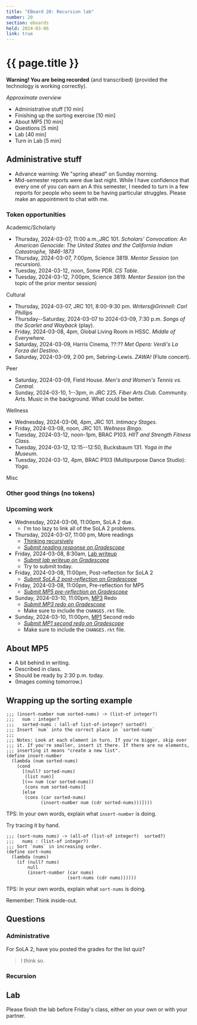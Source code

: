 ```yaml
---
title: "EBoard 20: Recursion lab"
number: 20
section: eboards
held: 2024-03-06
link: true
---
```

# {{ page.title }}

**Warning! You are being recorded** (and transcribed) (provided the technology
is working correctly).

_Approximate overview_

* Administrative stuff [10 min]
* Finishing up the sorting exercise [10 min]
* About MP5 [10 min]
* Questions [5 min]
* Lab [40 min]
* Turn in Lab [5 min]

Administrative stuff
--------------------

* Advance warning: We "spring ahead" on Sunday morning.
* Mid-semester reports were due last night. While I have confidence that
  every one of you can earn an A this semester, I needed to turn in a few
  reports for people who seem to be having particular struggles. Please
  make an appointment to chat with me.

### Token opportunities

Academic/Scholarly

* Thursday, 2024-03-07, 11:00 a.m.,JRC 101.
  _Scholars' Convocation: An American Genocide: The United States and 
   the California Indian Catastrophe, 1846-1873_
* Thursday, 2024-03-07, 7:00pm, Science 3819.
  _Mentor Session_ (on recursion). 
* Tuesday, 2024-03-12, noon, Some PDR.
  _CS Table_.
* Tuesday, 2024-03-12, 7:00pm, Science 3819.
  _Mentor Session_ (on the topic of the prior mentor session)

Cultural

* Thursday, 2024-03-07, JRC 101, 8:00-9:30 pm.
  _Writers@Grinnell: Carl Phillips_
* Thursday--Saturday, 2024-03-07 to 2024-03-09, 7:30 p.m.
  _Songs of the Scarlet and Wayback_ (play).
* Friday, 2024-03-08, 4pm, Global Living Room in HSSC.
  _Middle of Everywhere._
* Saturday, 2024-03-09, Harris Cinema, ??:??
  _Met Opera: Verdi's La Forza del Destino_.
* Saturday, 2024-03-09, 2:00 pm, Sebring-Lewis.
  _ZAWA!_ (Flute concert).

Peer

* Saturday, 2024-03-09, Field House.
  _Men's and Women's Tennis vs. Central._
* Sunday, 2024-03-10, 1--3pm, in JRC 225. 
  _Fiber Arts Club._ Community. Arts. Music in the background. What could
  be better.

Wellness

* Wednesday, 2024-03-06, 4pm, JRC 101.
  _Intimacy Stages_.
* Friday, 2024-03-08, noon, JRC 101.
  _Wellness Bingo_.
* Tuesday, 2024-03-12, noon-1pm, BRAC P103.
  _HIIT and Strength Fitness Class._
* Tuesday, 2024-03-12, 12:15--12:50, Bucksbaum 131.
  _Yoga in the Museum._
* Tuesday, 2024-03-12, 4pm, BRAC P103 (Multipurpose Dance Studio):
  _Yoga_.

Misc

### Other good things (no tokens)

### Upcoming work

* Wednesday, 2024-03-06, 11:00pm, SoLA 2 due.
    * I'm too lazy to link all of the SoLA 2 problems.
* Thursday, 2024-03-07, 11:00 pm, More readings
    * [Thinking recursively](../readings/recursion-magic)
    * [_Submit reading response on Gradescope_](https://www.gradescope.com/courses/690100/assignments/4200909/)
* Friday, 2024-03-08, 8:30am, [Lab writeup](../labs/recursion-basics)
    * [_Submit lab writeup on Gradescope_](https://www.gradescope.com/courses/690100/assignments/4200915/)
    * Try to submit today.
* Friday, 2024-03-08, 11:00pm, Post-reflection for SoLA 2
    * [_Submit SoLA 2 post-reflection on Gradescope_](https://www.gradescope.com/courses/690100/assignments/4166817)
* Friday, 2024-03-08, 11:00pm, Pre-reflection for MP5
    * [_Submit MP5 pre-reflection on Gradescope_](https://www.gradescope.com/courses/690100/assignments/4200919/)
* Sunday, 2024-03-10, 11:00pm, [MP3](../mps/mp3) Redo
    * [_Submit MP3 redo on Gradescope_](https://www.gradescope.com/courses/690100/assignments/4168533/)
    * Make sure to include the `CHANGES.rkt` file.
* Sunday, 2024-03-10, 11:00pm, [MP1](../mps/mp1) Second redo
    * [_Submit MP1 second redo on Gradescope_](https://www.gradescope.com/courses/690100/assignments/4168529/)
    * Make sure to include the `CHANGES.rkt` file.

About MP5
---------

* A bit behind in writing.
* Described in class.
* Should be ready by 2:30 p.m. today.
* (Images coming tomorrow.)

Wrapping up the sorting example
-------------------------------

```
;;; (insert-number num sorted-nums) -> (list-of integer?)
;;;   num : integer?
;;;   sorted-nums : (all-of list-of-integer? sorted?)
;;; Insert `num` into the correct place in `sorted-nums`
;;;
;;; Notes: Look at each element in turn. If you're bigger, skip over
;;; it. If you're smaller, insert it there. If there are no elements,
;;; inserting it means "create a new list".
(define insert-number
  (lambda (num sorted-nums)
    (cond
      [(null? sorted-nums)
       (list num)]
      [(<= num (car sorted-nums))
       (cons num sorted-nums)]
      [else
       (cons (car sorted-nums)
             (insert-number num (cdr sorted-nums)))])))
```

TPS: In your own words, explain what `insert-number` is doing.

Try tracing it by hand.

```
;;; (sort-nums nums) -> (all-of (list-of integer?)  sorted?)
;;;   nums : (list-of integer?)
;;; Sort `nums` in increasing order.
(define sort-nums
  (lambda (nums)
    (if (null? nums)
        null
        (insert-number (car nums)
                       (sort-nums (cdr nums))))))
```

TPS: In your own words, explain what `sort-nums` is doing.

Remember: Think inside-out.

Questions
---------

### Administrative

For SoLA 2, have you posted the grades for the list quiz?

> I think so.

### Recursion

Lab
---

Please finish the lab before Friday's class, either on your own or with 
your partner.
